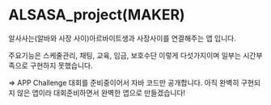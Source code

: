 # ALSASA_project(MAKER)



알사사는(알바와 사장 사이)아르바이트생과 사장사이를 연결해주는 앱 입니다.

주요기능은 스케줄관리, 채팅, 교육, 임금, 보호수단 이렇게 다섯가지이며 일부는 시간부족으로 구현하지 못했습니다.


=> APP Challenge 대회를 준비중이어서 자바 코드만 공개합니다. 아직 완벽히 구현되지 않은 앱이라 대회준비하면서 완벽한 앱으로 만들겠습니다!
